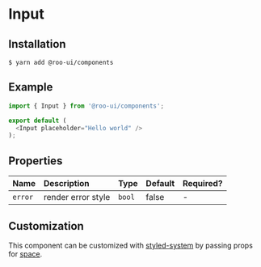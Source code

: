 # Input

<!-- STORY -->

## Installation

```shell
$ yarn add @roo-ui/components
```

## Example

```js
import { Input } from '@roo-ui/components';

export default (
  <Input placeholder="Hello world" />
);
```

## Properties

| Name    | Description        | Type   | Default | Required? |
|:--------|:-------------------|:-------|:--------|:----------|
| `error` | render error style | `bool` | false   | -         |

## Customization

This component can be customized with [styled-system](https://github.com/jxnblk/styled-system) by passing props for [space](https://github.com/jxnblk/styled-system/blob/v2.2.5/README.md#space-responsive).
